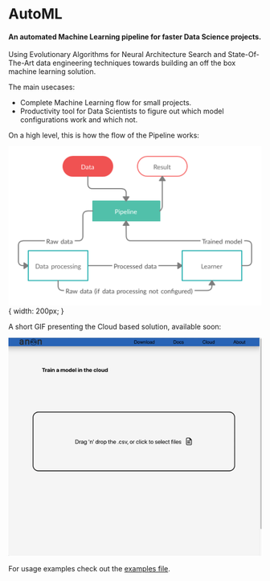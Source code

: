 # AutoML
#### An automated Machine Learning pipeline for faster Data Science projects.

Using Evolutionary Algorithms for Neural Architecture Search and State-Of-The-Art data engineering techniques towards building an off the box machine learning solution.

The main usecases:
* Complete Machine Learning flow for small projects.
* Productivity tool for Data Scientists to figure out which model configurations work and which not.
    
    
On a high level, this is how the flow of the Pipeline works:

![Pipeline Flow](Others/pipelineFlow.png) { width: 200px; }


A short GIF presenting the Cloud based solution, available soon:

![](Others/demo.gif)

For usage examples check out the [examples file](Pipeline/examples.py).